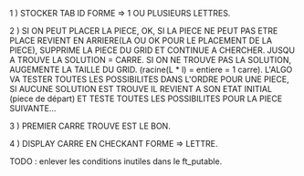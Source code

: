 1 ) STOCKER TAB ID FORME => 1 OU PLUSIEURS LETTRES.

2 ) SI ON PEUT PLACER LA PIECE, OK, SI LA PIECE NE PEUT PAS ETRE PLACE REVIENT EN ARRIERE(LA OU OK POUR LE PLACEMENT DE LA PIECE), SUPPRIME LA PIECE DU GRID ET CONTINUE A CHERCHER. JUSQU A TROUVE LA SOLUTION = CARRE. SI ON NE TROUVE PAS LA SOLUTION, AUGEMENTE LA TAILLE DU GRID. (racine(L * l) = entiere = 1 carre). L'ALGO VA TESTER TOUTES LES POSSIBILITES DANS L'ORDRE POUR UNE PIECE, SI AUCUNE SOLUTION EST TROUVE IL REVIENT A SON ETAT INITIAL (piece de départ) ET TESTE TOUTES LES POSSIBILITES POUR LA PIECE SUIVANTE...

3 ) PREMIER CARRE TROUVE EST LE BON.

4 ) DISPLAY CARRE EN CHECKANT FORME => LETTRE.


TODO : enlever les conditions inutiles dans le ft_putable.
